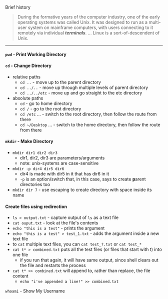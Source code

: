 Brief history
> During the formative years of the computer industry, one of the early operating systems was called Unix. It was designed to run as a multi-user system on mainframe computers, with users connecting to it remotely via individual _**terminals**_.
> ... Linux is a sort-of-descendent of Unix.
<hr>

#### `pwd` - Print Working Directory
#### `cd` - Change Directory

- relative paths
	- `cd ..` - move up to the parent directory 
	- `cd ../..` - move up through multiple levels of parent directory
	- `cd ../../etc` - move up and go straight to the etc directory
- absolute paths
	- `cd` - go to home directory
	- `cd /` - go to the root directory
	-  `cd /etc` ... - switch to the root directory, then follow the route from there 
	-  `cd ~/Desktop` ... - switch to the home directory, then follow the route from there 
#### `mkdir` - Make Directory
- `mkdir dir1 dir2 dir3`
	- dir1, dir2, dir3 are parameters/arguments
	- note: unix-systems are case-sensitive
- `mkdir -p dir4 dir5 dir6`
	- dir4 is made with dir5 in it that has dir6 in it
	- `-p` is an option/switch that, in this case, says to create **p**arent directories too
- `mkdir dir 7` - use escaping to create directory with space inside its name
#### Create files using redirection
- `ls > output.txt` - capture output of `ls` as a text file
- `cat ouput.txt` - look at the file's contents
- `echo "this is a test"` - prints the argument
- `echo "this is a test" > test_1.txt` - adds the argument inside a new text file
- to `cat` multiple text files, you can `cat test_?.txt` or `cat test_*`
- `cat t* > combined.txt` puts all the test files (or files that start with t) into one file
	- if you run that again, it will have same output, since shell clears out the file and restarts the process
- `cat t* >> combined.txt` will append to, rather than replace, the file content
	- `echo "i've appended a line!" >> combined.txt`


 `whoami` - Show My Username